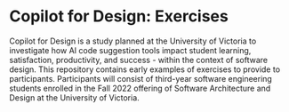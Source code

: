 # Copilot for Design: Exercises

Copilot for Design is a study planned at the University of Victoria to investigate how AI code suggestion tools impact
student learning, satisfaction, productivity, and success - within the context of software design. This repository
contains early examples of exercises to provide to participants. Participants will consist of third-year software
engineering students enrolled in the Fall 2022 offering of Software Architecture and Design at the University of
Victoria.